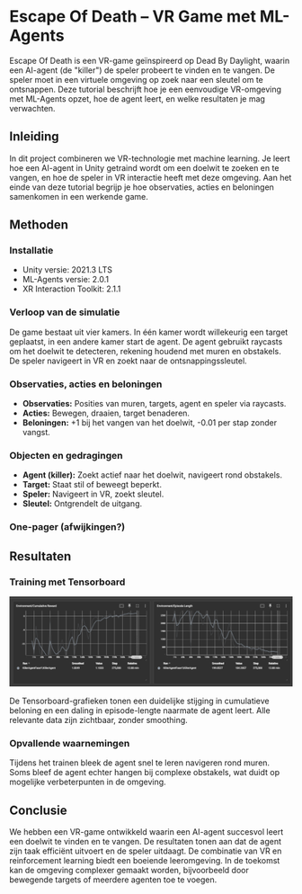 # Escape Of Death – VR Game met ML-Agents

Escape Of Death is een VR-game geïnspireerd op Dead By Daylight, waarin een AI-agent (de "killer") de speler probeert te vinden en te vangen. De speler moet in een virtuele omgeving op zoek naar een sleutel om te ontsnappen. Deze tutorial beschrijft hoe je een eenvoudige VR-omgeving met ML-Agents opzet, hoe de agent leert, en welke resultaten je mag verwachten.

## Inleiding

In dit project combineren we VR-technologie met machine learning. Je leert hoe een AI-agent in Unity getraind wordt om een doelwit te zoeken en te vangen, en hoe de speler in VR interactie heeft met deze omgeving. Aan het einde van deze tutorial begrijp je hoe observaties, acties en beloningen samenkomen in een werkende game.

## Methoden

### Installatie

- Unity versie: 2021.3 LTS
- ML-Agents versie: 2.0.1
- XR Interaction Toolkit: 2.1.1

### Verloop van de simulatie

De game bestaat uit vier kamers. In één kamer wordt willekeurig een target geplaatst, in een andere kamer start de agent. De agent gebruikt raycasts om het doelwit te detecteren, rekening houdend met muren en obstakels. De speler navigeert in VR en zoekt naar de ontsnappingssleutel.

### Observaties, acties en beloningen

- **Observaties:** Posities van muren, targets, agent en speler via raycasts.
- **Acties:** Bewegen, draaien, target benaderen.
- **Beloningen:** +1 bij het vangen van het doelwit, -0.01 per stap zonder vangst.

### Objecten en gedragingen

- **Agent (killer):** Zoekt actief naar het doelwit, navigeert rond obstakels.
- **Target:** Staat stil of beweegt beperkt.
- **Speler:** Navigeert in VR, zoekt sleutel.
- **Sleutel:** Ontgrendelt de uitgang.

### One-pager (afwijkingen?)



## Resultaten

### Training met Tensorboard

![Tensorboard Fase1 (episode length and cumulative reward)](Assets/documentatie/image-1.png)

De Tensorboard-grafieken tonen een duidelijke stijging in cumulatieve beloning en een daling in episode-lengte naarmate de agent leert. Alle relevante data zijn zichtbaar, zonder smoothing.

### Opvallende waarnemingen

Tijdens het trainen bleek de agent snel te leren navigeren rond muren. Soms bleef de agent echter hangen bij complexe obstakels, wat duidt op mogelijke verbeterpunten in de omgeving.

## Conclusie

We hebben een VR-game ontwikkeld waarin een AI-agent succesvol leert een doelwit te vinden en te vangen. De resultaten tonen aan dat de agent zijn taak efficiënt uitvoert en de speler uitdaagt. De combinatie van VR en reinforcement learning biedt een boeiende leeromgeving. In de toekomst kan de omgeving complexer gemaakt worden, bijvoorbeeld door bewegende targets of meerdere agenten toe te voegen.
